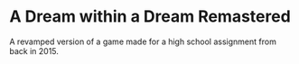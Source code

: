 # A Dream within a Dream Remastered
A revamped version of a game made for a high school assignment from back in 2015.
